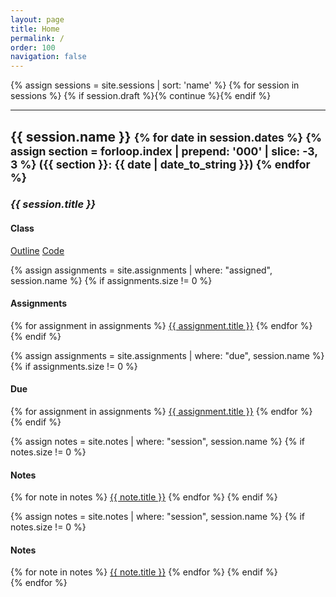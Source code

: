 ```yaml
---
layout: page
title: Home
permalink: /
order: 100
navigation: false
---
```


{% assign sessions = site.sessions | sort: 'name' %}
{% for session in sessions %}
{% if session.draft %}{% continue %}{% endif %}
<hr>
<div class="container">
  <h2>{{ session.name }}
  <small>
  {% for date in session.dates %}
  {% assign section = forloop.index | prepend: '000' | slice: -3, 3 %}
  <span class="section-{{ section }}">({{ section }}: {{ date | date_to_string }})</span>
  {% endfor %}
  </small>
  </h2>

  <h3><em>{{ session.title }}</em></h3>

  <h4>Class</h4>
  <a href="{{ site.baseurl }}{{ session.url }}">Outline</a>
  <a href="{{ site.repo_url }}/tree/master/{{ session.name | replace: ' ', '_'}}">Code</a>

  {% assign assignments = site.assignments | where: "assigned", session.name %}
  {% if assignments.size != 0 %}
  <h4>Assignments</h4>
  {% for assignment in assignments %}
  <a href="{{ site.baseurl }}{{ assignment.url }}">{{ assignment.title }}</a>
  {% endfor %}
  {% endif %}

  {% assign assignments = site.assignments | where: "due", session.name %}
  {% if assignments.size != 0 %}
  <h4>Due</h4>
  {% for assignment in assignments %}
  <a href="{{ site.baseurl }}{{ assignment.url }}">{{ assignment.title }}</a>
  {% endfor %}
  {% endif %}

  {% assign notes = site.notes | where: "session", session.name %}
  {% if notes.size != 0 %}
  <h4>Notes</h4>
  {% for note in notes %}
  <a href="{{ site.baseurl }}{{ note.url }}">{{ note.title }}</a>
  {% endfor %}
  {% endif %}

  {% assign notes = site.notes | where: "session", session.name %}
  {% if notes.size != 0 %}
  <h4>Notes</h4>
  {% for note in notes %}
  <a href="{{ site.baseurl }}{{ note.url }}">{{ note.title }}</a>
  {% endfor %}
  {% endif %}


</div>
{% endfor %}
